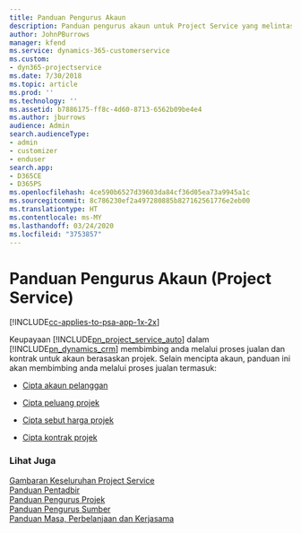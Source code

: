 ```yaml
---
title: Panduan Pengurus Akaun
description: Panduan pengurus akaun untuk Project Service yang melintas semak proses jualan dan kontrak untuk akaun berasaskan projek
author: JohnPBurrows
manager: kfend
ms.service: dynamics-365-customerservice
ms.custom:
- dyn365-projectservice
ms.date: 7/30/2018
ms.topic: article
ms.prod: ''
ms.technology: ''
ms.assetid: b7886175-ff8c-4d60-8713-6562b09be4e4
ms.author: jburrows
audience: Admin
search.audienceType:
- admin
- customizer
- enduser
search.app:
- D365CE
- D365PS
ms.openlocfilehash: 4ce590b6527d39603da84cf36d05ea73a9945a1c
ms.sourcegitcommit: 8c786230ef2a497280885b827162561776e2eb00
ms.translationtype: HT
ms.contentlocale: ms-MY
ms.lasthandoff: 03/24/2020
ms.locfileid: "3753857"
---
```

# <a name="account-manager-guide-project-service"></a>Panduan Pengurus Akaun (Project Service)

[!INCLUDE[cc-applies-to-psa-app-1x-2x](../includes/cc-applies-to-psa-app-1x-2x.md)]

Keupayaan [!INCLUDE[pn_project_service_auto](../includes/pn-project-service-auto.md)] dalam [!INCLUDE[pn_dynamics_crm](../includes/pn-dynamics-crm.md)] membimbing anda melalui proses jualan dan kontrak untuk akaun berasaskan projek. Selain mencipta akaun, panduan ini akan membimbing anda melalui proses jualan termasuk:  
  
-   [Cipta akaun pelanggan](../project-service/create-customer-account.md)  
  
-   [Cipta peluang projek](../project-service/create-project-opportunity.md)  
  
-   [Cipta sebut harga projek](../project-service/create-project-quote.md)  
  
-   [Cipta kontrak projek](../project-service/create-project-contract.md)  
  
  
### <a name="see-also"></a>Lihat Juga  
 [Gambaran Keseluruhan Project Service](../project-service/overview.md)   
 [Panduan Pentadbir](../project-service/admin-guide.md)   
 [Panduan Pengurus Projek](../project-service/project-manager-guide.md)   
 [Panduan Pengurus Sumber](../project-service/resource-manager-guide.md)   
 [Panduan Masa, Perbelanjaan dan Kerjasama](../project-service/time-expense-collaboration-guide.md)
